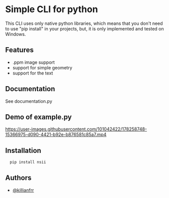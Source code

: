 
# Simple CLI for python

This CLI uses only native python libraries, which means that you don't need to use "pip install" in your projects, but, it is only implemented and tested on Windows.

## Features

- .ppm image support
- support for simple geometry
- support for the text

## Documentation

See documentation.py

## Demo of example.py

https://user-images.githubusercontent.com/101042422/178258748-15366975-d090-4421-b92e-b876581c85a7.mp4

## Installation

```bash
  pip install nsii
```

## Authors

- [@killianfrr](https://www.instagram.com/killianfrr/)